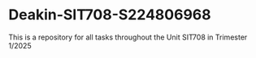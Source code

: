 # Deakin-SIT708-S224806968

This is a repository for all tasks throughout the Unit SIT708 in Trimester 1/2025
